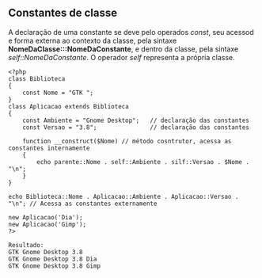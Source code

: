 ## Constantes de classe

A declaração de uma constante se deve pelo operados *const*, seu acessod e forma externa ao contexto da classe, pela sintaxe **NomeDaClasse:::NomeDaConstante**, e dentro da classe, pela sintaxe *self::NomeDaConstante*. O operador *self* representa a própria classe.
```
<?php
class Biblioteca
{
    const Nome = "GTK ";
}
class Aplicacao extends Biblioteca
{
    const Ambiente = "Gnome Desktop";   // declaração das constantes
    const Versao = "3.8";               // declaração das constantes

    function __construct($Nome) // método cosntrutor, acessa as constantes internamente
    {
        echo parente::Nome . self::Ambiente . silf::Versao . $Nome . "\n";
    }
}

echo Biblioteca::Nome . Aplicacao::Ambiente . Aplicacao::Versao . "\n"; // Acessa as constantes externamente

new Aplicacao('Dia');
new Aplicacao('Gimp');
?>

Resultado:
GTK Gnome Desktop 3.8
GTK Gnome Desktop 3.8 Dia
GTK Gnome Desktop 3.8 Gimp
```

